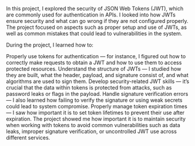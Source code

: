 In this project, I explored the security of JSON Web Tokens (JWT), which are commonly used for authentication in APIs. I looked into how JWTs ensure security and what can go wrong if they are not configured properly. The project focused on aspects such as proper setup and use of JWTs, as well as common mistakes that could lead to vulnerabilities in the system.

During the project, I learned how to:

Properly use tokens for authentication — for instance, I figured out how to correctly make requests to obtain a JWT and how to use them to access protected resources. Understand the structure of JWTs — I studied how they are built, what the header, payload, and signature consist of, and what algorithms are used to sign them. Develop security-related JWT skills — it’s crucial that the data within tokens is protected from attacks, such as password leaks or flags in the payload. Handle signature verification errors — I also learned how failing to verify the signature or using weak secrets could lead to system compromise. Properly manage token expiration times — I saw how important it is to set token lifetimes to prevent their use after expiration. The project showed me how important it is to maintain security when working with tokens to avoid common vulnerabilities such as data leaks, improper signature verification, or uncontrolled JWT use across different services.
